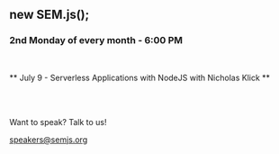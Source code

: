 ## new SEM.js();
### 2nd Monday of every month - 6:00 PM
<br/>

** July 9 - Serverless Applications with NodeJS with Nicholas Klick **

<br/>
<br/>

Want to speak? Talk to us!

speakers@semjs.org
